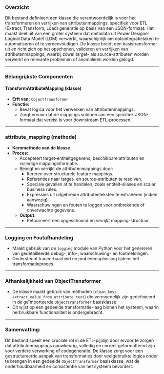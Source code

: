 ### Overzicht

Dit bestand definieert een klasse die verantwoordelijk is voor het transformeren en verrijken van attributenmappings, specifiek voor ETL (Extract, Transform, Load) generatie op basis van een JSON-formaat. Het maakt deel uit van een groter systeem dat metadata uit Power Designer Logical Data Model (LDM) verwerkt, waarschijnlijk om dataintegratietaken te automatiseren of te vereenvoudigen. De klasse breidt een basistransformer uit en richt zich op het opschonen, valideren en verrijken van attributenmappings, waarbij zowel target- als source-attributen worden verwerkt en relevante problemen of anomalieën worden gelogd.

---

### **Belangrijkste Componenten**

#### **TransformAttributeMapping (klasse)**

- **Erft van:** `ObjectTransformer`
- **Functie:**
  - Bevat logica voor het verwerken van attributenmappings.
  - Zorgt ervoor dat de mappings voldoen aan een specifiek JSON-formaat dat vereist is voor downstream ETL-processen.

---

### **attribute_mapping (methode)**

- **Kernmethode van de klasse.**
- **Proces:**
  - Accepteert target-entiteitgegevens, beschikbare attributen en volledige mappinginformatie.
  - Reinigt en verrijkt de attributenmappings door:
    - Itereren over structurele feature mappings.
    - Referenties naar target- en source-attributen te resolven.
    - Speciale gevallen af te handelen, zoals entiteit-aliases en scalar business rules.
    - Expressies uit uitgebreide attributenteksten te extraheren (indien aanwezig).
    - Waarschuwingen en fouten te loggen voor ontbrekende of onverwachte gegevens.
  - **Output:**
    - Retourneert een opgeschoond en verrijkt mapping-structuur.

---

### **Logging en Foutafhandeling**

- Maakt gebruik van de `logging` module van Python voor het genereren van gedetailleerde debug-, info-, waarschuwing- en foutmeldingen.
- Ondersteunt traceerbaarheid en probleemoplossing tijdens het transformatieproces.

---

### **Afhankelijkheid van ObjectTransformer**

- De klasse maakt gebruik van methoden (`clean_keys`, `extract_value_from_attribute_text`) die vermoedelijk zijn gedefinieerd in de geïmporteerde `ObjectTransformer` basisklasse.
- Dit wijst op een gedeelde transformatie-laag binnen het systeem, waarin herbruikbare functionaliteit is ondergebracht.

---

### **Samenvatting:**

Dit bestand speelt een cruciale rol in de ETL-pijplijn door ervoor te zorgen dat attributenmappings nauwkeurig, volledig en correct geformatteerd zijn voor verdere verwerking of codegeneratie. De klasse zorgt voor een gestructureerde aanpak van transformaties door veelgebruikte logica onder te brengen in een gedeelde `ObjectTransformer` basisklasse, wat de onderhoudbaarheid en consistentie van het systeem bevordert.
